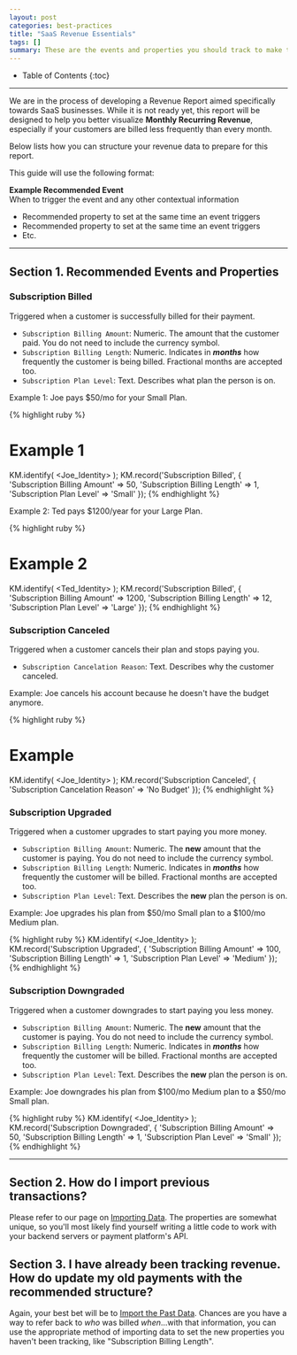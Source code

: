 ```yaml
---
layout: post
categories: best-practices
title: "SaaS Revenue Essentials"
tags: []
summary: These are the events and properties you should track to make the most of our upcoming SaaS Revenue Report.
---
```

* Table of Contents
{:toc}
* * *

We are in the process of developing a Revenue Report aimed specifically towards SaaS businesses. While it is not ready yet, this report will be designed to help you better visualize **Monthly Recurring Revenue**, especially if your customers are billed less frequently than every month.

Below lists how you can structure your revenue data to prepare for this report.

This guide will use the following format:

**Example Recommended Event** <br />
When to trigger the event and any other contextual information

* Recommended property to set at the same time an event triggers
* Recommended property to set at the same time an event triggers
* Etc.

[request]: mailto:stevecox@kissmetrics.com?subject=%5BSaaS%20Revenue%5D%20Requesting%20Access

---


## Section 1. Recommended Events and Properties


### Subscription Billed

Triggered when a customer is successfully billed for their payment.

* `Subscription Billing Amount`: Numeric. The amount that the customer paid. You do not need to include the currency symbol.
* `Subscription Billing Length`: Numeric. Indicates in ***months*** how frequently the customer is being billed. Fractional months are accepted too.
* `Subscription Plan Level`: Text. Describes what plan the person is on.

Example 1: Joe pays $50/mo for your Small Plan.

{% highlight ruby %}
# Example 1
KM.identify( <Joe_Identity> );
KM.record('Subscription Billed', {
  'Subscription Billing Amount' => 50,
  'Subscription Billing Length' => 1,
  'Subscription Plan Level' => 'Small' });
{% endhighlight %}

Example 2: Ted pays $1200/year for your Large Plan.

{% highlight ruby %}
# Example 2
KM.identify( <Ted_Identity> );
KM.record('Subscription Billed', {
  'Subscription Billing Amount' => 1200,
  'Subscription Billing Length' => 12,
  'Subscription Plan Level' => 'Large' });
{% endhighlight %}


### Subscription Canceled

Triggered when a customer cancels their plan and stops paying you.

* `Subscription Cancelation Reason`: Text. Describes why the customer canceled.

Example: Joe cancels his account because he doesn't have the budget anymore.

{% highlight ruby %}
# Example
KM.identify( <Joe_Identity> );
KM.record('Subscription Canceled', {
  'Subscription Cancelation Reason' => 'No Budget' });
{% endhighlight %}


### Subscription Upgraded

Triggered when a customer upgrades to start paying you more money.

* `Subscription Billing Amount`: Numeric. The **new** amount that the customer is paying. You do not need to include the currency symbol.
* `Subscription Billing Length`: Numeric. Indicates in ***months*** how frequently the customer will be billed. Fractional months are accepted too.
* `Subscription Plan Level`: Text. Describes the **new** plan the person is on.

Example: Joe upgrades his plan from $50/mo Small plan to a $100/mo Medium plan.

{% highlight ruby %}
KM.identify( <Joe_Identity> );
KM.record('Subscription Upgraded', {
  'Subscription Billing Amount' => 100,
  'Subscription Billing Length' => 1,
  'Subscription Plan Level' => 'Medium' });
{% endhighlight %}


### Subscription Downgraded

Triggered when a customer downgrades to start paying you less money.

* `Subscription Billing Amount`: Numeric. The **new** amount that the customer is paying. You do not need to include the currency symbol.
* `Subscription Billing Length`: Numeric. Indicates in ***months*** how frequently the customer will be billed. Fractional months are accepted too.
* `Subscription Plan Level`: Text. Describes the **new** plan the person is on.

Example: Joe downgrades his plan from $100/mo Medium plan to a $50/mo Small plan.

{% highlight ruby %}
KM.identify( <Joe_Identity> );
KM.record('Subscription Downgraded', {
  'Subscription Billing Amount' => 50,
  'Subscription Billing Length' => 1,
  'Subscription Plan Level' => 'Small' });
{% endhighlight %}

<!--
### Subscription Refunded

*Note: we have not incorporated Refunds into the SaaS Revenue Report yet, but you can be prepared when we update our report by recording refund data using this event and these properties.*

Triggered when you apply a refund for a customer.

* `Subscription Refund Amount`: Numeric. The refunded amount, as a positive number.
* `Subscription Refund Length`: Numeric. Indicates from how many ***months*** we should deduct this refunded amount.
* `Subscription Refund Reason`: Text. Describes the reason for the refund.

Example: You refund Joe $100 while he is on a $50/mo Small plan.

{% highlight ruby %}
KM.identify( <Joe_Identity> );
KM.record('Subscription Refunded', {
  'Subscription Refund Amount' => 100,
  'Subscription Refund Reason' => 'Charged incorrect amount' });
{% endhighlight %}
-->

---


## Section 2. How do I import previous transactions?

Please refer to our page on [Importing Data][import]. The properties are somewhat unique, so you'll most likely find yourself writing a little code to work with your backend servers or payment platform's API.


## Section 3. I have already been tracking revenue. How do update my old payments with the recommended structure?

Again, your best bet will be to [Import the Past Data][import]. Chances are you have a way to refer back to *who* was billed *when*...with that information, you can use the appropriate method of importing data to set the new properties you haven't been tracking, like "Subscription Billing Length".

[import]: /advanced/importing-data